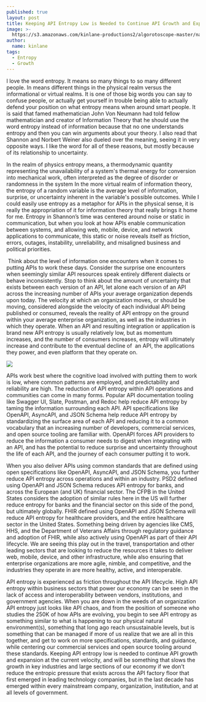 ```yaml
---
published: true
layout: post
title: Keeping API Entropy Low is Needed to Continue API Growth and Expansion
image: >-
  https://s3.amazonaws.com/kinlane-productions2/algorotoscope-master/nazi-invasion-steam-engine-iceland.jpg
author:
  name: kinlane
tags:
  - Entropy
  - Growth
---
```

I love the word entropy. It means so many things to so many different people. In means different things in the physical realm versus the informational or virtual realms. It is one of those big words you can say to confuse people, or actually get yourself in trouble being able to actually defend your position on what entropy means when around smart people. It is said that famed mathematician John Von Neumann had told fellow mathematician and creator of Information Theory that he should use the word entropy instead of information because that no one understands entropy and then you can win arguments about your theory. I also read that Shannon and Norbert Weiner also dueled over the meaning, seeing it in very opposite ways. I like the word for all of these reasons, but mostly because of its relationship to uncertainty. 

In the realm of physics entropy means, a thermodynamic quantity representing the unavailability of a system's thermal energy for conversion into mechanical work, often interpreted as the degree of disorder or randomness in the system In the more virtual realm of information theory, the entropy of a random variable is the average level of information, surprise, or uncertainty inherent in the variable's possible outcomes. While I could easily use entropy as a metaphor for APIs in the physical sense, it is really the appropriation of it for information theory that really brings it home for me. Entropy in Shannon’s time was centered around noise or static in communication, but when you look at how APIs enable communication between systems, and allowing web, mobile, device, and network applications to communicate, this static or noise reveals itself as friction, errors, outages, instability, unreliability, and misaligned business and political priorities. 

 Think about the level of information one encounters when it comes to putting APIs to work these days. Consider the surprise one encounters when seemingly similar API resources speak entirely different dialects or behave inconsistently. Stop to think about the amount of uncertainty that exists between each version of an API, let alone each version of an API across the increasing number of APIs your average organization depends upon today. The velocity at which an organization moves, or should be moving, considered alongside the velocity of each individual API being published or consumed, reveals the reality of API entropy on the ground within your average enterprise organization, as well as the industries in which they operate. When an API and resulting integration or application is brand new API entropy is usually relatively low, but as momentum increases, and the number of consumers increases, entropy will ultimately increase and contribute to the eventual decline of  an API, the applications they power, and even platform that they operate on.

![](https://s3.amazonaws.com/kinlane-productions2/algorotoscope-master/nazi-invasion-seattle-public-market_36725946605_o.jpg)

APIs work best where the cognitive load involved with putting them to work is low, where common patterns are employed, and predictability and reliability are high. The reduction of API entropy within API operations and communities can come in many forms. Popular API documentation tooling like Swagger UI, Slate, Postman, and Redoc help reduce API entropy by taming the information surrounding each API. API specifications like OpenAPI, AsyncAPI, and JSON Schema help reduce API entropy by standardizing the surface area of each API and reducing it to a common vocabulary that an increasing number of developers, commercial services, and open source tooling are familiar with. OpenAPI forces API providers to reduce the information a consumer needs to digest when integrating with an API, and has the potential to reduce surprise and uncertainty throughout the life of each API, and the journey of each consumer putting it to work. 

When you also deliver APIs using common standards that are defined using open specifications like OpenAPI, AsyncAPI, and JSON Schema, you further reduce API entropy across operations and within an industry. PSD2 defined using OpenAPI and JSON Schema reduces API entropy for banks, and across the European (and UK) financial sector. The CFPB in the United States considers the adoption of similar rules here in the US will further reduce entropy for banks and the financial sector on this side of the pond, but ultimately globally. FHIR defined using OpenAPI and JSON Schema will reduce API entropy for healthcare providers, and the entire healthcare sector in the United States. Something being driven by agencies like CMS, HHS, and the Department of Veterans Affairs through regulatory guidance and adoption of FHIR, while also actively using OpenAPI as part of their API lifecycle. We are seeing this play out in the travel, transportation and other leading sectors that are looking to reduce the resources it takes to deliver web, mobile, device, and other infrastructure, while also ensuring that enterprise organizations are more agile, nimble, and competitive, and the industries they operate in are more healthy, active, and interoperable. 

API entropy is experienced as friction throughout the API lifecycle. High API entropy within business sectors that power our economy can be seen in the lack of access and interoperability between vendors, institutions, and government agencies. When you are down in the weeds of an organization API entropy just looks like API chaos, and from the position of someone who studies the 250K of how APIs are evolving, you begin to see API entropy as something similar to what is happening to our physical natural environment(s), something that long ago reach unsustainable levels, but is something that can be managed if more of us realize that we are all in this together, and get to work on more specifications, standards, and guidance, while centering our commercial services and open source tooling around these standards. Keeping API entropy low is needed to continue API growth and expansion at the current velocity, and will be something that slows the growth in key industries and large sections of our economy if we don’t reduce the entropic pressure that exists across the API factory floor that first emerged in leading technology companies, but in the last decade has emerged within every mainstream company, organization, institution, and at all levels of government.